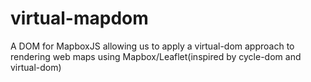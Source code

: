 # virtual-mapdom
A DOM for MapboxJS allowing us to apply a virtual-dom approach to rendering web maps using Mapbox/Leaflet(inspired by cycle-dom and virtual-dom)

